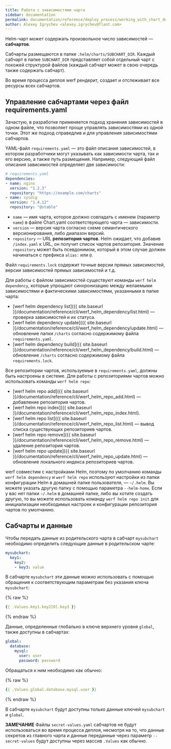 ```yaml
---
title: Работа с зависимостями чарта
sidebar: documentation
permalink: documentation/reference/deploy_process/working_with_chart_dependencies.html
author: Alexey Igrychev <alexey.igrychev@flant.com>
---
```


Helm-чарт может содержать произвольное число зависимостей — **сабчартов**.

Сабчарты размещаются в папке `.helm/charts/SUBCHART_DIR`. Каждый сабчарт в папке `SUBCHART_DIR` представляет собой отдельный чарт с похожей структурой файлов (каждый сабчарт может в свою очередь также содержать сабчарт).

Во время процесса деплоя werf рендерит, создает и отслеживает все ресурсы всех сабчартов.

## Управление сабчартами через файл requirements.yaml

Зачастую, в разработке применяется подход хранения зависимостей в одном файле, что позволяет проще управлять зависимостями из одной точки. Этот же подход справедлив и для управления зависимостями сабчартов.

YAML-файл `requirements.yaml` — это файл описания зависимостей, в котором разработчики могут указывать как зависимости чарта, так и его версию, а также путь размещения. Например, следующий файл описания зависимостей определяет две зависимости:

```yaml
# requirements.yaml
dependencies:
- name: nginx
  version: "1.2.3"
  repository: "https://example.com/charts"
- name: sysdig
  version: "1.4.12"
  repository: "@stable"
```

* `name` — имя чарта, которое должно совпадать с именем (параметр `name`) в файле Chart.yaml соответствующего чарта — зависимости.
* `version` — версия чарта согласно схеме семантического версионирования, либо диапазон версий.
* `repository` — URL **репозитория чартов**. Helm ожидает, что добавив `/index.yaml` к URL, он получит список чартов репозитория. Значение `repository` может быть псевдонимом, который в этом случае должен начинаться с префикса `alias:` или `@`.

Файл `requirements.lock` содержит точные версии прямых зависимостей, версии зависимостей прямых зависимостей и т.д.

Для работы с файлом зависимостей существуют команды `werf helm dependency`, которые упрощают синхронизацию между желаемыми зависимостями и фактическими зависимостями, указанными в папке чарта:
* [werf helm dependency list]({{ site.baseurl }}/documentation/reference/cli/werf_helm_dependency/list.html) — проверка зависимостей и их статуса.  
* [werf helm dependency update]({{ site.baseurl }}/documentation/reference/cli/werf_helm_dependency/update.html) — обновление папки `/charts` согласно содержимому файла `requirements.yaml`.
* [werf helm dependency build]({{ site.baseurl }}/documentation/reference/cli/werf_helm_dependency/build.html) — обновление `/charts` согласно содержимому файла `requirements.lock`.

Все репозитории чартов, используемые в `requirements.yaml`, должны быть настроены в системе. Для работы с репозиториями чартов можно использовать команды `werf helm repo`:
* [werf helm repo add]({{ site.baseurl }}/documentation/reference/cli/werf_helm_repo_add.html) — добавление репозитория чартов.
* [werf helm repo index]({{ site.baseurl }}/documentation/reference/cli/werf_helm_repo_index.html).
* [werf helm repo list]({{ site.baseurl }}/documentation/reference/cli/werf_helm_repo_list.html) — вывод списка существующих репозиториев чартов.
* [werf helm repo remove]({{ site.baseurl }}/documentation/reference/cli/werf_helm_repo_remove.html) — удаление репозитория чартов.
* [werf helm repo update]({{ site.baseurl }}/documentation/reference/cli/werf_helm_repo_update.html) — обновление локального индекса репозиториев чартов.

werf совместим с настройками Helm, поэтому по умолчанию команды `werf helm dependency` и `werf helm repo` используют настройки из папки конфигурации Helm в домашней папке пользователя, — `~/.helm`. Вы можете указать другую папку с помощью параметра `--helm-home`. Если у вас нет папки `~/.helm` в домашней папке, либо вы хотите создать другую, то вы можете использовать команду `werf helm repo init` для инициализации необходимых настроек и конфигурации репозитория чартов по умолчанию.

## Сабчарты и данные

Чтобы передать данные из родительского чарта в сабчарт `mysubchart` необходимо определить следующие данные в родительском чарте:

```yaml
mysubchart:
  key1:
    key2:
    - key3: value
```

В сабчарте `mysubchart` эти данные можно использовать с помощью обращения к соответствующим параметрам без указания ключа `mysubchart`:

{% raw %}
```yaml
{{ .Values.key1.key2[0].key3 }}
```
{% endraw %}

Данные, определенные глобально в ключе верхнего уровня `global`, также доступны в сабчартах:

```yaml
global:
  database:
    mysql:
      user: user
      password: password
```

Обращаться к ним необходимо как обычно:

{% raw %}
```yaml
{{ .Values.global.database.mysql.user }}
```
{% endraw %}

В сабчарте `mysubchart` будут доступны только данные ключей `mysubchart` и `global`.

**ЗАМЕЧАНИЕ** Файлы `secret-values.yaml` сабчартов не будут использоваться во время процесса деплоя, несмотря на то, что данные секретов из главного чарта и данные переданные через параметр `--secret-values` будут доступны через массив `.Values` как обычно.

